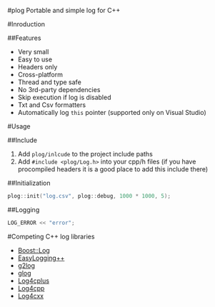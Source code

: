 #plog
Portable and simple log for C++

#Inroduction

##Features
* Very small
* Easy to use
* Headers only
* Cross-platform
* Thread and type safe
* No 3rd-party dependencies
* Skip execution if log is disabled
* Txt and Csv formatters
* Automatically log `this` pointer (supported only on Visual Studio)

#Usage

##Include
1. Add `plog/inlcude` to the project include paths
2. Add `#include <plog/Log.h>` into your cpp/h files (if you have procompiled headers it is a good place to add this include there)

##Initialization

```cpp
plog::init("log.csv", plog::debug, 1000 * 1000, 5);
```

##Logging

```cpp
LOG_ERROR << "error";
```

#Competing C++ log libraries
* [Boost::Log](http://www.boost.org/doc/libs/release/libs/log/)
* [EasyLogging++](https://github.com/easylogging/easyloggingpp)
* [g2log](http://www.codeproject.com/Articles/288827/g-log-An-efficient-asynchronous-logger-using-Cplus)
* [glog](https://code.google.com/p/google-glog/)
* [Log4cplus](http://sourceforge.net/projects/log4cplus/)
* [Log4cpp](http://log4cpp.sourceforge.net/)
* [Log4cxx](http://logging.apache.org/log4cxx/)

